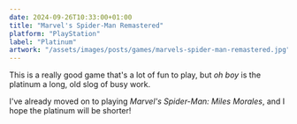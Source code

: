 ```yaml
---
date: 2024-09-26T10:33:00+01:00
title: "Marvel's Spider-Man Remastered"
platform: "PlayStation"
label: "Platinum"
artwork: "/assets/images/posts/games/marvels-spider-man-remastered.jpg"
---
```


This is a really good game that's a lot of fun to play, but *oh boy* is the platinum a long, old slog of busy work. 

I've already moved on to playing *Marvel's Spider-Man: Miles Morales*, and I hope the platinum will be shorter!